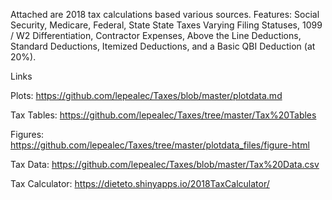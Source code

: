 Attached are 2018 tax calculations based various sources.
Features: Social Security, Medicare, Federal, State State Taxes Varying Filing Statuses, 1099 / W2 Differentiation, Contractor Expenses, Above the Line Deductions, Standard Deductions, Itemized Deductions, and a Basic QBI Deduction (at 20%).


Links

Plots:      https://github.com/lepealec/Taxes/blob/master/plotdata.md

Tax Tables: https://github.com/lepealec/Taxes/tree/master/Tax%20Tables

Figures:    https://github.com/lepealec/Taxes/tree/master/plotdata_files/figure-html

Tax Data:   https://github.com/lepealec/Taxes/blob/master/Tax%20Data.csv
  
Tax Calculator: https://dieteto.shinyapps.io/2018TaxCalculator/

